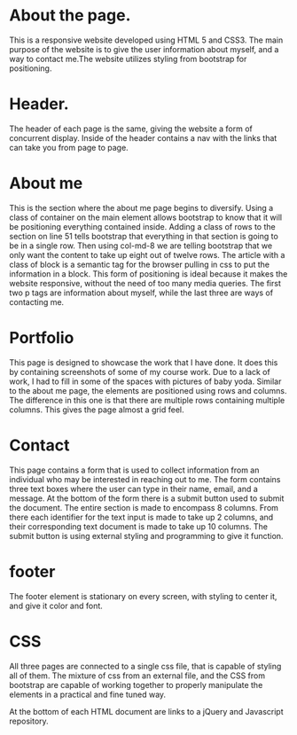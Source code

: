 # About the page.
This is a responsive website developed using HTML 5 and CSS3. The main purpose of the website is to give the user information about myself, and a way to contact me.The website utilizes styling from bootstrap for positioning.

# Header.
The header of each page is the same, giving the website a form of concurrent display. Inside of the header contains a nav with the links that can take you from page to page. 

# About me #
This is the section where the about me page begins to diversify. Using a class of container on the main element allows bootstrap to know that it will be positioning everything contained inside. Adding a class of rows to the section on line 51 tells bootstrap that everything in that section is going to be in a single row. Then using col-md-8 we are telling bootstrap that we only want the content to take up eight out of twelve rows. The article with a class of block is a semantic tag for the browser pulling in css to put the information in a block. This form of positioning is ideal because it makes the website responsive, without the need of too many media queries. The first two p tags are information about myself, while the last three are ways of contacting me. 

# Portfolio #
This page is designed to showcase the work that I have done. It does this by containing screenshots of some of my course work. Due to a lack of work, I had to fill in some of the spaces with pictures of baby yoda. Similar to the about me page, the elements are positioned using rows and columns. The difference in this one is that there are multiple rows containing multiple columns. This gives the page almost a grid feel. 

# Contact #
This page contains a form that is used to collect information from an individual who may be interested in reaching out to me. The form contains three text boxes where the user can type in their name, email, and a message. At the bottom of the form there is a submit button used to submit the document. The entire section is made to encompass 8 columns. From there each identifier for the text input is made to take up 2 columns, and their corresponding text document is made to take up 10 columns. The submit button is using external styling and programming to give it function. 

# footer # 
The footer element is stationary on every screen, with styling to center it, and give it color and font.

# CSS #
All three pages are connected to a single css file, that is capable of styling all of them. The mixture of css from an external file, and the CSS from bootstrap are capable of working together to properly manipulate the elements in a practical and fine tuned way.

At the bottom of each HTML document are links to a jQuery and Javascript repository.
